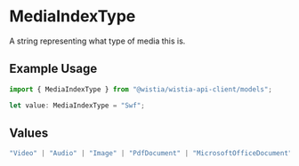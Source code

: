 # MediaIndexType

A string representing what type of media this is.

## Example Usage

```typescript
import { MediaIndexType } from "@wistia/wistia-api-client/models";

let value: MediaIndexType = "Swf";
```

## Values

```typescript
"Video" | "Audio" | "Image" | "PdfDocument" | "MicrosoftOfficeDocument" | "Swf" | "UnknownType"
```